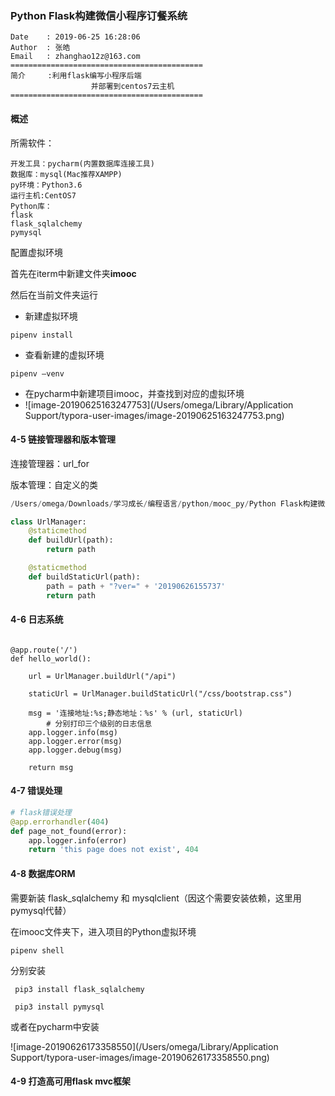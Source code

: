 ### Python Flask构建微信小程序订餐系统

```
Date    : 2019-06-25 16:28:06
Author  : 张皓
Email   : zhanghao12z@163.com
===========================================
简介     :利用flask编写小程序后端
				  并部署到centos7云主机
===========================================
```

#### 概述

所需软件：

```
开发工具：pycharm(内置数据库连接工具)
数据库：mysql(Mac推荐XAMPP)
py环境：Python3.6
运行主机:CentOS7
Python库：
flask
flask_sqlalchemy
pymysql
```

配置虚拟环境

首先在iterm中新建文件夹**imooc**

然后在当前文件夹运行

- 新建虚拟环境

```
pipenv install
```

- 查看新建的虚拟环境

```
pipenv —venv
```

- 在pycharm中新建项目imooc，并查找到对应的虚拟环境
- ![image-20190625163247753](/Users/omega/Library/Application Support/typora-user-images/image-20190625163247753.png)

#### 4-5 链接管理器和版本管理

连接管理器：url_for

版本管理：自定义的类

```python
/Users/omega/Downloads/学习成长/编程语言/python/mooc_py/Python Flask构建微信小程序订餐系统/imooc/common/libs/UrlManager.py

class UrlManager:
    @staticmethod
    def buildUrl(path):
        return path

    @staticmethod
    def buildStaticUrl(path):
        path = path + "?ver=" + '20190626155737'
        return path

```

#### 4-6 日志系统

```

@app.route('/')
def hello_world():

    url = UrlManager.buildUrl("/api")

    staticUrl = UrlManager.buildStaticUrl("/css/bootstrap.css")

    msg = '连接地址:%s;静态地址：%s' % (url, staticUrl)
		# 分别打印三个级别的日志信息
    app.logger.info(msg)
    app.logger.error(msg)
    app.logger.debug(msg)

    return msg
```

#### 4-7 错误处理

```python
# flask错误处理
@app.errorhandler(404)
def page_not_found(error):
    app.logger.info(error)
    return 'this page does not exist', 404
```

#### 4-8 数据库ORM

需要新装 flask_sqlalchemy 和 mysqlclient（因这个需要安装依赖，这里用pymysql代替）

在imooc文件夹下，进入项目的Python虚拟环境

```
pipenv shell
```

分别安装

```
 pip3 install flask_sqlalchemy

 pip3 install pymysql
```

或者在pycharm中安装

![image-20190626173358550](/Users/omega/Library/Application Support/typora-user-images/image-20190626173358550.png)

#### 4-9 打造高可用flask mvc框架